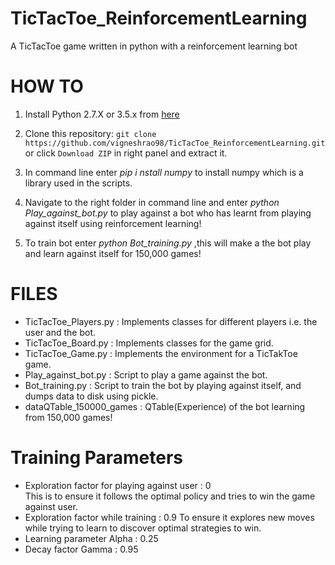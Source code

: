 # TicTacToe_ReinforcementLearning

A TicTacToe game written in python with a reinforcement learning bot

# HOW TO

1. Install Python 2.7.X or 3.5.x from [here](https://www.python.org/download/releases/)

2. Clone this repository: `git clone https://github.com/vigneshrao98/TicTacToe_ReinforcementLearning.git` or click `Download ZIP` in right panel and extract it.

3. In command line enter *pip i nstall numpy* to install numpy which is a library used in the scripts.

4. Navigate to the right folder in command line and enter  *python Play_against_bot.py* to play against a bot who has learnt from playing against itself using reinforcement learning!
   
5. To train bot enter *python Bot_training.py* ,this will make a the bot play and learn against itself for 150,000 games!
 
# FILES
 - TicTacToe_Players.py : Implements classes for different players i.e. the user and the bot.
 - TicTacToe_Board.py : Implements classes for the game grid.
 - TicTacToe_Game.py : Implements the environment for a TicTakToe game.
 - Play_against_bot.py : Script to play a game against the bot.
 - Bot_training.py : Script to train the bot by playing against itself, and dumps data to disk using pickle.
 - dataQTable_150000_games : QTable(Experience) of the bot learning from 150,000 games!
 
# Training Parameters
 - Exploration factor for playing against user : 0  
   This is to ensure it follows the optimal policy and tries to win the game against user.
 - Exploration factor while training : 0.9
   To ensure it explores new moves while trying to learn to discover optimal strategies to win.
 - Learning parameter Alpha : 0.25
 - Decay factor Gamma : 0.95
 




